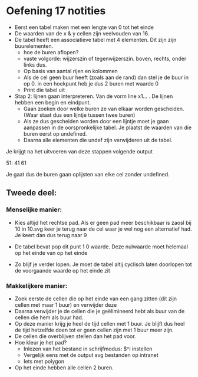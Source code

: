 # Oefening 17 notities

- Eerst een tabel maken met een lengte van 0 tot het einde
- De waarden van de x & y cellen zijn veelvouden van 16.
- De tabel heeft een associatieve tabel met 4 elementen. Dit zijn zijn buurelementen.
  - hoe de buren aflopen?
  - vaste volgorde: wijzerszin of tegenwijzerszin. boven, rechts, onder links dus.
  - Op basis van aantal rijen en kolommen
  - Als de cel geen buur heeft (zoals aan de rand) dan stel je de buur in op 0. in een hoekpunt heb je dus 2 buren met waarde 0
  - Print die tabel uit
- Stap 2: lijnen gaan interpreteren. Van de vorm line x1... . De lijnen hebben een begin en eindpunt.
  - Gaan zoeken door welke buren ze van elkaar worden gescheiden. (Waar staat dus een lijntje tussen twee buren)
  - Als ze dus gescheiden worden door een lijntje moet je gaan aanpassen in de oorspronkelijke tabel. Je plaatst de waarden van die buren eerst op undefined.
  - Daarna alle elementen die undef zijn verwijderen uit de tabel.

Je krijgt na het uitvoeren van deze stappen volgende output

51: 41 61

Je gaat dus de buren gaan oplijsten van elke cel zonder undefined.

## Tweede deel:

### Menselijke manier:

- Kies altijd het rechtse pad. Als er geen pad meer beschikbaar is zaosl bij 10 in 10.svg keer je terug naar de cel waar je wel nog een alternatief had. Je keert dan dus terug naar 9

- De tabel bevat pop dit punt 1 0 waarde. Deze nulwaarde moet helemaal op het einde van op het einde

- Zo blijf je verder lopen. Je moet de tabel altij cyclisch laten doorlopen tot de voorgaande waarde op het einde zit

### Makkelijkere manier:

- Zoek eerste de cellen die op het einde van een gang zitten (dit zijn cellen met maar 1 buur) en verwijder deze
- Daarna verwijder je de cellen die je geëlimineerd hebt als buur van de cellen die hem als buur had.
- Op deze manier krijg je heel de tijd cellen met 1 buur. Je blijft dus heel de tijd hetzelfde doen tot er geen cellen zijn met 1 buur meer zijn.
- De cellen die overblijven stellen dan het pad voor.
- Hoe kleur je het pad?
  - Inlezen van het bestand in schrijfmodus: \$^i instellen
  - Vergelijk eens met de output svg bestanden op intranet
  - Iets met polygon
- Op het einde hebben alle cellen 2 buren.
